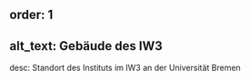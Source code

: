 order: 1
----
alt_text: Gebäude des IW3
----
desc: Standort des Instituts im IW3 an der Universität Bremen
